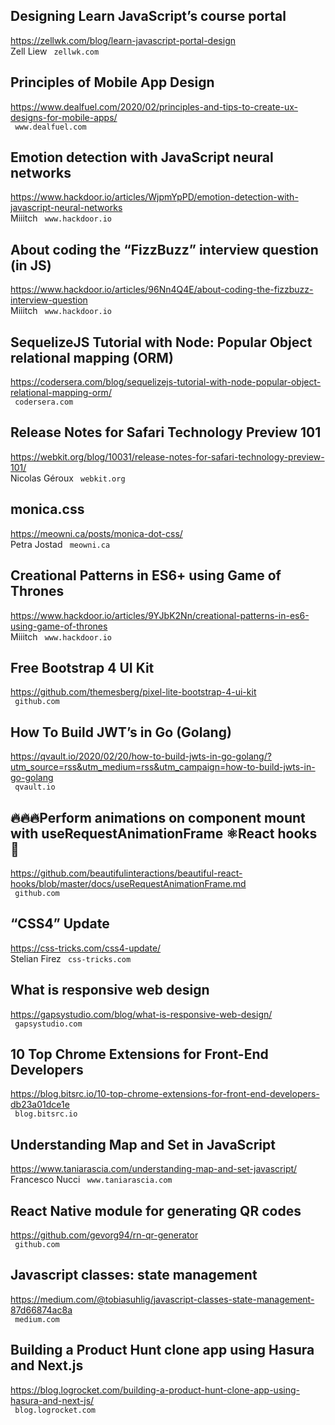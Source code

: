 ## Designing Learn JavaScript’s course portal  
https://zellwk.com/blog/learn-javascript-portal-design  
Zell Liew ` zellwk.com`
  

## Principles of Mobile App Design  
https://www.dealfuel.com/2020/02/principles-and-tips-to-create-ux-designs-for-mobile-apps/  
 ` www.dealfuel.com`
  

## Emotion detection with JavaScript neural networks  
https://www.hackdoor.io/articles/WjpmYpPD/emotion-detection-with-javascript-neural-networks  
Miiitch ` www.hackdoor.io`
  

## About coding the “FizzBuzz” interview question (in JS)  
https://www.hackdoor.io/articles/96Nn4Q4E/about-coding-the-fizzbuzz-interview-question  
Miiitch ` www.hackdoor.io`
  

## SequelizeJS Tutorial with Node: Popular Object relational mapping (ORM)  
https://codersera.com/blog/sequelizejs-tutorial-with-node-popular-object-relational-mapping-orm/  
 ` codersera.com`
  

## Release Notes for Safari Technology Preview 101  
https://webkit.org/blog/10031/release-notes-for-safari-technology-preview-101/  
Nicolas Géroux ` webkit.org`
  

## monica.css  
https://meowni.ca/posts/monica-dot-css/  
Petra Jostad ` meowni.ca`
  

## Creational Patterns in ES6+ using Game of Thrones  
https://www.hackdoor.io/articles/9YJbK2Nn/creational-patterns-in-es6-using-game-of-thrones  
Miiitch ` www.hackdoor.io`
  

## Free Bootstrap 4 UI Kit  
https://github.com/themesberg/pixel-lite-bootstrap-4-ui-kit  
 ` github.com`
  

## How To Build JWT’s in Go (Golang)  
https://qvault.io/2020/02/20/how-to-build-jwts-in-go-golang/?utm_source=rss&utm_medium=rss&utm_campaign=how-to-build-jwts-in-go-golang  
 ` qvault.io`
  

## 🔥🔥🔥Perform animations on component mount with useRequestAnimationFrame ⚛️React hooks 🦜  
https://github.com/beautifulinteractions/beautiful-react-hooks/blob/master/docs/useRequestAnimationFrame.md  
 ` github.com`
  

## “CSS4” Update  
https://css-tricks.com/css4-update/  
Stelian Firez ` css-tricks.com`
  

## What is responsive web design  
https://gapsystudio.com/blog/what-is-responsive-web-design/  
 ` gapsystudio.com`
  

## 10 Top Chrome Extensions for Front-End Developers  
https://blog.bitsrc.io/10-top-chrome-extensions-for-front-end-developers-db23a01dce1e  
 ` blog.bitsrc.io`
  

## Understanding Map and Set in JavaScript  
https://www.taniarascia.com/understanding-map-and-set-javascript/  
Francesco Nucci ` www.taniarascia.com`
  

## React Native module for generating QR codes  
https://github.com/gevorg94/rn-qr-generator  
 ` github.com`
  

## Javascript classes: state management  
https://medium.com/@tobiasuhlig/javascript-classes-state-management-87d66874ac8a  
 ` medium.com`
  

## Building a Product Hunt clone app using Hasura and Next.js  
https://blog.logrocket.com/building-a-product-hunt-clone-app-using-hasura-and-next-js/  
 ` blog.logrocket.com`
  


